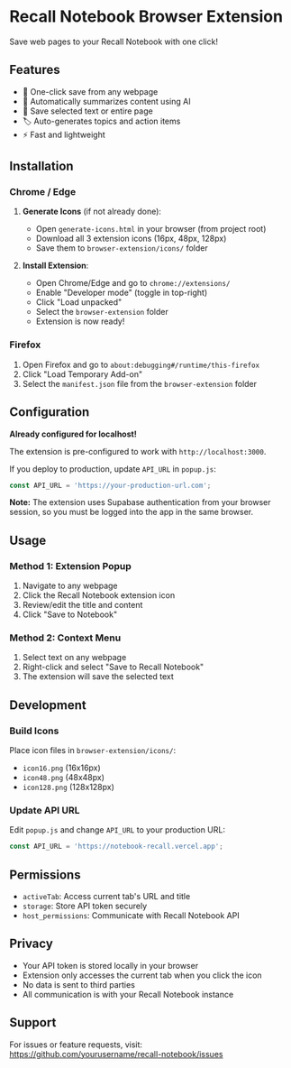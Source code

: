# Recall Notebook Browser Extension

Save web pages to your Recall Notebook with one click!

## Features

- 📌 One-click save from any webpage
- 📝 Automatically summarizes content using AI
- 🔖 Save selected text or entire page
- 🏷️ Auto-generates topics and action items
- ⚡ Fast and lightweight

## Installation

### Chrome / Edge

1. **Generate Icons** (if not already done):
   - Open `generate-icons.html` in your browser (from project root)
   - Download all 3 extension icons (16px, 48px, 128px)
   - Save them to `browser-extension/icons/` folder

2. **Install Extension**:
   - Open Chrome/Edge and go to `chrome://extensions/`
   - Enable "Developer mode" (toggle in top-right)
   - Click "Load unpacked"
   - Select the `browser-extension` folder
   - Extension is now ready!

### Firefox

1. Open Firefox and go to `about:debugging#/runtime/this-firefox`
2. Click "Load Temporary Add-on"
3. Select the `manifest.json` file from the `browser-extension` folder

## Configuration

**Already configured for localhost!**

The extension is pre-configured to work with `http://localhost:3000`.

If you deploy to production, update `API_URL` in `popup.js`:
```javascript
const API_URL = 'https://your-production-url.com';
```

**Note:** The extension uses Supabase authentication from your browser session, so you must be logged into the app in the same browser.

## Usage

### Method 1: Extension Popup

1. Navigate to any webpage
2. Click the Recall Notebook extension icon
3. Review/edit the title and content
4. Click "Save to Notebook"

### Method 2: Context Menu

1. Select text on any webpage
2. Right-click and select "Save to Recall Notebook"
3. The extension will save the selected text

## Development

### Build Icons

Place icon files in `browser-extension/icons/`:
- `icon16.png` (16x16px)
- `icon48.png` (48x48px)
- `icon128.png` (128x128px)

### Update API URL

Edit `popup.js` and change `API_URL` to your production URL:

```javascript
const API_URL = 'https://notebook-recall.vercel.app';
```

## Permissions

- `activeTab`: Access current tab's URL and title
- `storage`: Store API token securely
- `host_permissions`: Communicate with Recall Notebook API

## Privacy

- Your API token is stored locally in your browser
- Extension only accesses the current tab when you click the icon
- No data is sent to third parties
- All communication is with your Recall Notebook instance

## Support

For issues or feature requests, visit:
https://github.com/yourusername/recall-notebook/issues
